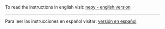 To read the instructions in english visit: [nepy - english version](http://localhost/nepyexam/online/nepy/public/article.php?pid=63fc96f87e90b&lan=en) 
<hr />

Para leer las instrucciones en español visitar: [versión en español](https://github.com/statsconchris/js.select-option/tree/espanol)
